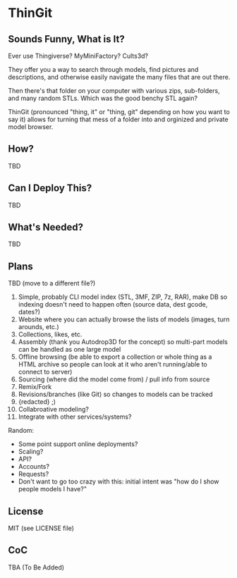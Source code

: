 ThinGit
=======

Sounds Funny, What is It?
-------

Ever use Thingiverse? MyMiniFactory? Cults3d?

They offer you a way to search through models, find pictures and descriptions, and otherwise easily navigate the many files that are out there.

Then there's that folder on your computer with various zips, sub-folders, and many random STLs. Which was the good benchy STL again?

ThinGit (pronounced "thing, it" or "thing, git" depending on how you want to say it) allows for turning that mess of a folder into and orginized and private model browser.

How?
----

TBD

Can I Deploy This?
----

TBD

What's Needed?
----

TBD

Plans
----

TBD (move to a different file?)

1. Simple, probably CLI model index (STL, 3MF, ZIP, 7z, RAR), make DB so indexing doesn't need to happen often (source data, dest gcode, dates?)
2. Website where you can actually browse the lists of models (images, turn arounds, etc.)
3. Collections, likes, etc.
4. Assembly (thank you Autodrop3D for the concept) so multi-part models can be handled as one large model
5. Offline browsing (be able to export a collection or whole thing as a HTML archive so people can look at it who aren't running/able to connect to server)
6. Sourcing (where did the model come from) / pull info from source
7. Remix/Fork
8. Revisions/branches (like Git) so changes to models can be tracked
9. {redacted} ;)
10. Collabroative modeling?
11. Integrate with other services/systems?

Random:

* Some point support online deployments?
* Scaling?
* API?
* Accounts?
* Requests?
* Don't want to go too crazy with this: initial intent was "how do I show people models I have?"

License
----

MIT (see LICENSE file)

CoC
----

TBA (To Be Added)
